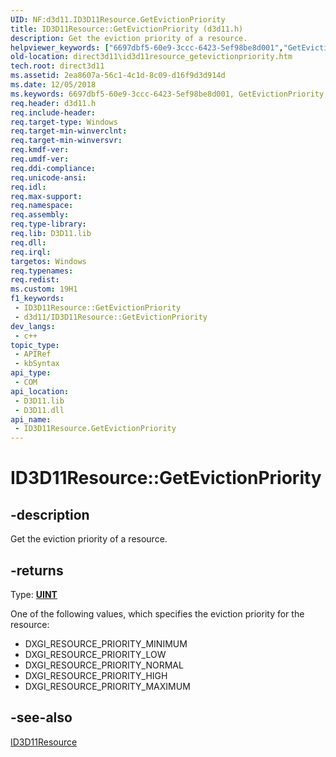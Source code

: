 ```yaml
---
UID: NF:d3d11.ID3D11Resource.GetEvictionPriority
title: ID3D11Resource::GetEvictionPriority (d3d11.h)
description: Get the eviction priority of a resource.
helpviewer_keywords: ["6697dbf5-60e9-3ccc-6423-5ef98be8d001","GetEvictionPriority","GetEvictionPriority method [Direct3D 11]","GetEvictionPriority method [Direct3D 11]","ID3D11Resource interface","ID3D11Resource interface [Direct3D 11]","GetEvictionPriority method","ID3D11Resource.GetEvictionPriority","ID3D11Resource::GetEvictionPriority","d3d11/ID3D11Resource::GetEvictionPriority","direct3d11.id3d11resource_getevictionpriority"]
old-location: direct3d11\id3d11resource_getevictionpriority.htm
tech.root: direct3d11
ms.assetid: 2ea8607a-56c1-4c1d-8c09-d16f9d3d914d
ms.date: 12/05/2018
ms.keywords: 6697dbf5-60e9-3ccc-6423-5ef98be8d001, GetEvictionPriority, GetEvictionPriority method [Direct3D 11], GetEvictionPriority method [Direct3D 11],ID3D11Resource interface, ID3D11Resource interface [Direct3D 11],GetEvictionPriority method, ID3D11Resource.GetEvictionPriority, ID3D11Resource::GetEvictionPriority, d3d11/ID3D11Resource::GetEvictionPriority, direct3d11.id3d11resource_getevictionpriority
req.header: d3d11.h
req.include-header: 
req.target-type: Windows
req.target-min-winverclnt: 
req.target-min-winversvr: 
req.kmdf-ver: 
req.umdf-ver: 
req.ddi-compliance: 
req.unicode-ansi: 
req.idl: 
req.max-support: 
req.namespace: 
req.assembly: 
req.type-library: 
req.lib: D3D11.lib
req.dll: 
req.irql: 
targetos: Windows
req.typenames: 
req.redist: 
ms.custom: 19H1
f1_keywords:
 - ID3D11Resource::GetEvictionPriority
 - d3d11/ID3D11Resource::GetEvictionPriority
dev_langs:
 - c++
topic_type:
 - APIRef
 - kbSyntax
api_type:
 - COM
api_location:
 - D3D11.lib
 - D3D11.dll
api_name:
 - ID3D11Resource.GetEvictionPriority
---
```


# ID3D11Resource::GetEvictionPriority


## -description

Get the eviction priority of a resource.



## -returns

Type: <b><a href="/windows/desktop/WinProg/windows-data-types">UINT</a></b>

One of the following values, which specifies the eviction priority for the resource:

<ul>
<li>DXGI_RESOURCE_PRIORITY_MINIMUM</li>
<li>DXGI_RESOURCE_PRIORITY_LOW</li>
<li>DXGI_RESOURCE_PRIORITY_NORMAL</li>
<li>DXGI_RESOURCE_PRIORITY_HIGH</li>
<li>DXGI_RESOURCE_PRIORITY_MAXIMUM</li>
</ul>

## -see-also

<a href="/windows/desktop/api/d3d11/nn-d3d11-id3d11resource">ID3D11Resource</a>

